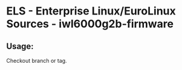 # ELS - Enterprise Linux/EuroLinux Sources - iwl6000g2b-firmware 
## Usage:
  Checkout branch or tag.
